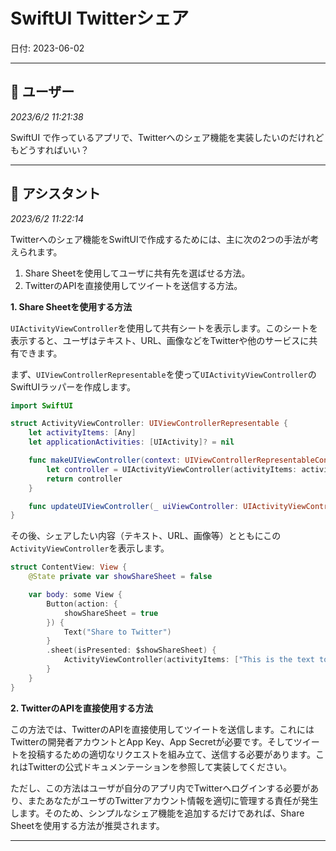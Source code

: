 # SwiftUI Twitterシェア

日付: 2023-06-02

---

## 👤 ユーザー
*2023/6/2 11:21:38*

SwiftUI で作っているアプリで、Twitterへのシェア機能を実装したいのだけれどもどうすればいい？

---

## 🤖 アシスタント
*2023/6/2 11:22:14*

Twitterへのシェア機能をSwiftUIで作成するためには、主に次の2つの手法が考えられます。

1. Share Sheetを使用してユーザに共有先を選ばせる方法。
2. TwitterのAPIを直接使用してツイートを送信する方法。

**1. Share Sheetを使用する方法**

`UIActivityViewController`を使用して共有シートを表示します。このシートを表示すると、ユーザはテキスト、URL、画像などをTwitterや他のサービスに共有できます。

まず、`UIViewControllerRepresentable`を使って`UIActivityViewController`のSwiftUIラッパーを作成します。

```swift
import SwiftUI

struct ActivityViewController: UIViewControllerRepresentable {
    let activityItems: [Any]
    let applicationActivities: [UIActivity]? = nil

    func makeUIViewController(context: UIViewControllerRepresentableContext<ActivityViewController>) -> UIActivityViewController {
        let controller = UIActivityViewController(activityItems: activityItems, applicationActivities: applicationActivities)
        return controller
    }

    func updateUIViewController(_ uiViewController: UIActivityViewController, context: UIViewControllerRepresentableContext<ActivityViewController>) {}
}
```

その後、シェアしたい内容（テキスト、URL、画像等）とともにこの`ActivityViewController`を表示します。

```swift
struct ContentView: View {
    @State private var showShareSheet = false

    var body: some View {
        Button(action: {
            showShareSheet = true
        }) {
            Text("Share to Twitter")
        }
        .sheet(isPresented: $showShareSheet) {
            ActivityViewController(activityItems: ["This is the text to share."])
        }
    }
}
```

**2. TwitterのAPIを直接使用する方法**

この方法では、TwitterのAPIを直接使用してツイートを送信します。これにはTwitterの開発者アカウントとApp Key、App Secretが必要です。そしてツイートを投稿するための適切なリクエストを組み立て、送信する必要があります。これはTwitterの公式ドキュメンテーションを参照して実装してください。

ただし、この方法はユーザが自分のアプリ内でTwitterへログインする必要があり、またあなたがユーザのTwitterアカウント情報を適切に管理する責任が発生します。そのため、シンプルなシェア機能を追加するだけであれば、Share Sheetを使用する方法が推奨されます。

---
